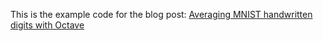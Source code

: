 This is the example code for the blog post: [Averaging MNIST handwritten digits with Octave](/2015-10-26-averaging-mnist-handwritten-digits-with-octave/)
